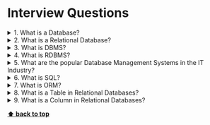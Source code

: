 # Interview Questions

<details>
<summary>1. What is a Database?</summary>

> **Answer:**
>
> Database is nothing but an organized form of data for easy access, storing, retrieval and managing of data. 
> This is also known as structured form of data which can be accessed in many ways.
</details>

<details>
<summary>2. What is a Relational Database?</summary>

> **Answer:**
>
> A relational database is a collection of data items with pre-defined relationships between them. 
> These items are organized as a set of tables with columns and rows.
</details>

<details>
<summary>3. What is DBMS?</summary>

> **Answer:**
>
> `D`ata`b`ase `M`anagement `S`ystem is a collection of programs that enables a user to store, retrieve, update and delete information from a database.
</details>

<details>
<summary>4. What is RDBMS?</summary>

> **Answer:**
>
> RDBMS stands for `R`elational `D`ata`b`ase `M`anagement `S`ystem. 
> RDBMS is a database management system (DBMS) that is based on the relational model.
> Data from a relational database can be accessed using Structured Query Language (SQL)
</details>

<details>
<summary>5. What are the popular Database Management Systems in the IT Industry?</summary>

> **Answer:**
>
> * Oracle
> * MySQL
> * Microsoft SQL Server
> * PostgreSQL
> * MongoDB
> * DB2
> * Microsoft Access
> * etc...
</details>

<details>
<summary>6. What is SQL?</summary>

> **Answer:**
>
> SQL stands for `S`tructured `Q`uery `L`anguage , and it is used to communicate with the Database. 
> This is a standard language used to perform tasks such as retrieval, updation, insertion and deletion of data from a database.
</details>

<details>
<summary>7. What is ORM?</summary>

> **Answer:**
>
> `O`bject-`R`elational `M`apping (ORM, O/RM, and O/R mapping tool) is a technique that lets you query and manipulate data from a database using an object-oriented paradigm.
</details>

<details>
<summary>8. What is a Table in Relational Databases?</summary>

> **Answer:**
>
> A table is the basic unit of data storage in the database management system. Tables are used to hold information about the objects to be represented in the database.
</details>

<details>
<summary>9. What is a Column in Relational Databases?</summary>

> **Answer:**
>
> In a relational database, a column is a set of data values of a particular simple type, one value for each row of the database.
> A column may contain text values, numbers, or even pointers to files in the operating system.
</details>

**[⬆ back to top](#interview-questions)**
